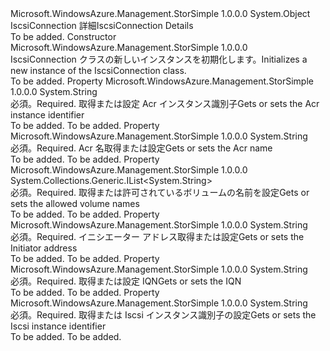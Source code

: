 <Type Name="IscsiConnection" FullName="Microsoft.WindowsAzure.Management.StorSimple.Models.IscsiConnection">
  <TypeSignature Language="C#" Value="public class IscsiConnection" />
  <TypeSignature Language="ILAsm" Value=".class public auto ansi beforefieldinit IscsiConnection extends System.Object" />
  <TypeSignature Language="DocId" Value="T:Microsoft.WindowsAzure.Management.StorSimple.Models.IscsiConnection" />
  <TypeSignature Language="VB.NET" Value="Public Class IscsiConnection" />
  <TypeSignature Language="F#" Value="type IscsiConnection = class" />
  <AssemblyInfo>
    <AssemblyName>Microsoft.WindowsAzure.Management.StorSimple</AssemblyName>
    <AssemblyVersion>1.0.0.0</AssemblyVersion>
  </AssemblyInfo>
  <Base>
    <BaseTypeName>System.Object</BaseTypeName>
  </Base>
  <Interfaces />
  <Docs>
    <summary>
            <span data-ttu-id="e048f-101">IscsiConnection 詳細</span><span class="sxs-lookup"><span data-stu-id="e048f-101">IscsiConnection Details</span></span>
            </summary>
    <remarks>To be added.</remarks>
  </Docs>
  <Members>
    <Member MemberName=".ctor">
      <MemberSignature Language="C#" Value="public IscsiConnection ();" />
      <MemberSignature Language="ILAsm" Value=".method public hidebysig specialname rtspecialname instance void .ctor() cil managed" />
      <MemberSignature Language="DocId" Value="M:Microsoft.WindowsAzure.Management.StorSimple.Models.IscsiConnection.#ctor" />
      <MemberSignature Language="VB.NET" Value="Public Sub New ()" />
      <MemberType>Constructor</MemberType>
      <AssemblyInfo>
        <AssemblyName>Microsoft.WindowsAzure.Management.StorSimple</AssemblyName>
        <AssemblyVersion>1.0.0.0</AssemblyVersion>
      </AssemblyInfo>
      <Parameters />
      <Docs>
        <summary>
            <span data-ttu-id="e048f-102">IscsiConnection クラスの新しいインスタンスを初期化します。</span><span class="sxs-lookup"><span data-stu-id="e048f-102">Initializes a new instance of the IscsiConnection class.</span></span>
            </summary>
        <remarks>To be added.</remarks>
      </Docs>
    </Member>
    <Member MemberName="AcrInstanceId">
      <MemberSignature Language="C#" Value="public string AcrInstanceId { get; set; }" />
      <MemberSignature Language="ILAsm" Value=".property instance string AcrInstanceId" />
      <MemberSignature Language="DocId" Value="P:Microsoft.WindowsAzure.Management.StorSimple.Models.IscsiConnection.AcrInstanceId" />
      <MemberSignature Language="VB.NET" Value="Public Property AcrInstanceId As String" />
      <MemberSignature Language="F#" Value="member this.AcrInstanceId : string with get, set" Usage="Microsoft.WindowsAzure.Management.StorSimple.Models.IscsiConnection.AcrInstanceId" />
      <MemberType>Property</MemberType>
      <AssemblyInfo>
        <AssemblyName>Microsoft.WindowsAzure.Management.StorSimple</AssemblyName>
        <AssemblyVersion>1.0.0.0</AssemblyVersion>
      </AssemblyInfo>
      <ReturnValue>
        <ReturnType>System.String</ReturnType>
      </ReturnValue>
      <Docs>
        <summary>
            <span data-ttu-id="e048f-103">必須。</span><span class="sxs-lookup"><span data-stu-id="e048f-103">Required.</span></span> <span data-ttu-id="e048f-104">取得または設定 Acr インスタンス識別子</span><span class="sxs-lookup"><span data-stu-id="e048f-104">Gets or sets the Acr instance identifier</span></span>
            </summary>
        <value>To be added.</value>
        <remarks>To be added.</remarks>
      </Docs>
    </Member>
    <Member MemberName="AcrName">
      <MemberSignature Language="C#" Value="public string AcrName { get; set; }" />
      <MemberSignature Language="ILAsm" Value=".property instance string AcrName" />
      <MemberSignature Language="DocId" Value="P:Microsoft.WindowsAzure.Management.StorSimple.Models.IscsiConnection.AcrName" />
      <MemberSignature Language="VB.NET" Value="Public Property AcrName As String" />
      <MemberSignature Language="F#" Value="member this.AcrName : string with get, set" Usage="Microsoft.WindowsAzure.Management.StorSimple.Models.IscsiConnection.AcrName" />
      <MemberType>Property</MemberType>
      <AssemblyInfo>
        <AssemblyName>Microsoft.WindowsAzure.Management.StorSimple</AssemblyName>
        <AssemblyVersion>1.0.0.0</AssemblyVersion>
      </AssemblyInfo>
      <ReturnValue>
        <ReturnType>System.String</ReturnType>
      </ReturnValue>
      <Docs>
        <summary>
            <span data-ttu-id="e048f-105">必須。</span><span class="sxs-lookup"><span data-stu-id="e048f-105">Required.</span></span> <span data-ttu-id="e048f-106">Acr 名取得または設定</span><span class="sxs-lookup"><span data-stu-id="e048f-106">Gets or sets the Acr name</span></span>
            </summary>
        <value>To be added.</value>
        <remarks>To be added.</remarks>
      </Docs>
    </Member>
    <Member MemberName="AllowedVolumeNames">
      <MemberSignature Language="C#" Value="public System.Collections.Generic.IList&lt;string&gt; AllowedVolumeNames { get; set; }" />
      <MemberSignature Language="ILAsm" Value=".property instance class System.Collections.Generic.IList`1&lt;string&gt; AllowedVolumeNames" />
      <MemberSignature Language="DocId" Value="P:Microsoft.WindowsAzure.Management.StorSimple.Models.IscsiConnection.AllowedVolumeNames" />
      <MemberSignature Language="VB.NET" Value="Public Property AllowedVolumeNames As IList(Of String)" />
      <MemberSignature Language="F#" Value="member this.AllowedVolumeNames : System.Collections.Generic.IList&lt;string&gt; with get, set" Usage="Microsoft.WindowsAzure.Management.StorSimple.Models.IscsiConnection.AllowedVolumeNames" />
      <MemberType>Property</MemberType>
      <AssemblyInfo>
        <AssemblyName>Microsoft.WindowsAzure.Management.StorSimple</AssemblyName>
        <AssemblyVersion>1.0.0.0</AssemblyVersion>
      </AssemblyInfo>
      <ReturnValue>
        <ReturnType>System.Collections.Generic.IList&lt;System.String&gt;</ReturnType>
      </ReturnValue>
      <Docs>
        <summary>
            <span data-ttu-id="e048f-107">必須。</span><span class="sxs-lookup"><span data-stu-id="e048f-107">Required.</span></span> <span data-ttu-id="e048f-108">取得または許可されているボリュームの名前を設定</span><span class="sxs-lookup"><span data-stu-id="e048f-108">Gets or sets the allowed volume names</span></span>
            </summary>
        <value>To be added.</value>
        <remarks>To be added.</remarks>
      </Docs>
    </Member>
    <Member MemberName="InitiatorAddress">
      <MemberSignature Language="C#" Value="public string InitiatorAddress { get; set; }" />
      <MemberSignature Language="ILAsm" Value=".property instance string InitiatorAddress" />
      <MemberSignature Language="DocId" Value="P:Microsoft.WindowsAzure.Management.StorSimple.Models.IscsiConnection.InitiatorAddress" />
      <MemberSignature Language="VB.NET" Value="Public Property InitiatorAddress As String" />
      <MemberSignature Language="F#" Value="member this.InitiatorAddress : string with get, set" Usage="Microsoft.WindowsAzure.Management.StorSimple.Models.IscsiConnection.InitiatorAddress" />
      <MemberType>Property</MemberType>
      <AssemblyInfo>
        <AssemblyName>Microsoft.WindowsAzure.Management.StorSimple</AssemblyName>
        <AssemblyVersion>1.0.0.0</AssemblyVersion>
      </AssemblyInfo>
      <ReturnValue>
        <ReturnType>System.String</ReturnType>
      </ReturnValue>
      <Docs>
        <summary>
            <span data-ttu-id="e048f-109">必須。</span><span class="sxs-lookup"><span data-stu-id="e048f-109">Required.</span></span> <span data-ttu-id="e048f-110">イニシエーター アドレス取得または設定</span><span class="sxs-lookup"><span data-stu-id="e048f-110">Gets or sets the Initiator address</span></span>
            </summary>
        <value>To be added.</value>
        <remarks>To be added.</remarks>
      </Docs>
    </Member>
    <Member MemberName="Iqn">
      <MemberSignature Language="C#" Value="public string Iqn { get; set; }" />
      <MemberSignature Language="ILAsm" Value=".property instance string Iqn" />
      <MemberSignature Language="DocId" Value="P:Microsoft.WindowsAzure.Management.StorSimple.Models.IscsiConnection.Iqn" />
      <MemberSignature Language="VB.NET" Value="Public Property Iqn As String" />
      <MemberSignature Language="F#" Value="member this.Iqn : string with get, set" Usage="Microsoft.WindowsAzure.Management.StorSimple.Models.IscsiConnection.Iqn" />
      <MemberType>Property</MemberType>
      <AssemblyInfo>
        <AssemblyName>Microsoft.WindowsAzure.Management.StorSimple</AssemblyName>
        <AssemblyVersion>1.0.0.0</AssemblyVersion>
      </AssemblyInfo>
      <ReturnValue>
        <ReturnType>System.String</ReturnType>
      </ReturnValue>
      <Docs>
        <summary>
            <span data-ttu-id="e048f-111">必須。</span><span class="sxs-lookup"><span data-stu-id="e048f-111">Required.</span></span> <span data-ttu-id="e048f-112">取得または設定 IQN</span><span class="sxs-lookup"><span data-stu-id="e048f-112">Gets or sets the IQN</span></span>
            </summary>
        <value>To be added.</value>
        <remarks>To be added.</remarks>
      </Docs>
    </Member>
    <Member MemberName="IscsiConnectionId">
      <MemberSignature Language="C#" Value="public string IscsiConnectionId { get; set; }" />
      <MemberSignature Language="ILAsm" Value=".property instance string IscsiConnectionId" />
      <MemberSignature Language="DocId" Value="P:Microsoft.WindowsAzure.Management.StorSimple.Models.IscsiConnection.IscsiConnectionId" />
      <MemberSignature Language="VB.NET" Value="Public Property IscsiConnectionId As String" />
      <MemberSignature Language="F#" Value="member this.IscsiConnectionId : string with get, set" Usage="Microsoft.WindowsAzure.Management.StorSimple.Models.IscsiConnection.IscsiConnectionId" />
      <MemberType>Property</MemberType>
      <AssemblyInfo>
        <AssemblyName>Microsoft.WindowsAzure.Management.StorSimple</AssemblyName>
        <AssemblyVersion>1.0.0.0</AssemblyVersion>
      </AssemblyInfo>
      <ReturnValue>
        <ReturnType>System.String</ReturnType>
      </ReturnValue>
      <Docs>
        <summary>
            <span data-ttu-id="e048f-113">必須。</span><span class="sxs-lookup"><span data-stu-id="e048f-113">Required.</span></span> <span data-ttu-id="e048f-114">取得または Iscsi インスタンス識別子の設定</span><span class="sxs-lookup"><span data-stu-id="e048f-114">Gets or sets the Iscsi instance identifier</span></span>
            </summary>
        <value>To be added.</value>
        <remarks>To be added.</remarks>
      </Docs>
    </Member>
  </Members>
</Type>